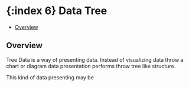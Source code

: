 {:index 6}
Data Tree
===============

* [Overview](#overview)

## Overview

Tree Data is a way of presenting data. Instead of visualizing data throw a chart or diagram data presentation
performs throw tree like structure.


This kind of data presenting may be
